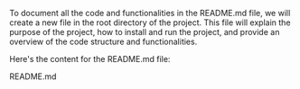 To document all the code and functionalities in the README.md file, we will create a new file in the root directory of the project. This file will explain the purpose of the project, how to install and run the project, and provide an overview of the code structure and functionalities.

Here's the content for the README.md file:

README.md

